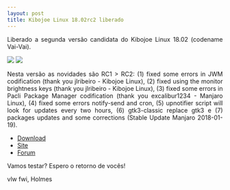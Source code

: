 ```yaml
---
layout: post
title: Kibojoe Linux 18.02rc2 liberado 
---
```


<p style="text-align: justify;">Liberado a segunda versão candidata do Kibojoe Linux 18.02 (codename Vai-Vai).</p>

<img src="http://www.auplod.com/u/udpaola3788.png">

<img src="http://www.auplod.com/u/lupadoa378a.png">

<p style="text-align: justify;">Nesta versão as novidades são RC1 > RC2: (1) fixed some errors in JWM codification (thank you jlribeiro - Kibojoe Linux), (2) fixed using the monitor brightness keys (thank you jlribeiro - Kibojoe Linux), (3) fixed some errors in Pacli Package Manager codification (thank you excalibur1234 - Manjaro Linux), (4) fixed some errors notify-send and cron, (5) upnotifier script will look for updates every two hours, (6) gtk3-classic replace gtk3 e (7) packages updates and some corrections (Stable Update Manjaro 2018-01-19).</p>

* [Download](http://kibojoe.org/download.html)
* [Site](http://kibojoe.org)
* [Forum](http://forum.kibojoe.org)

<p style="text-align: justify;">Vamos testar? Espero o retorno de vocês!</p>

vlw fwi, Holmes


